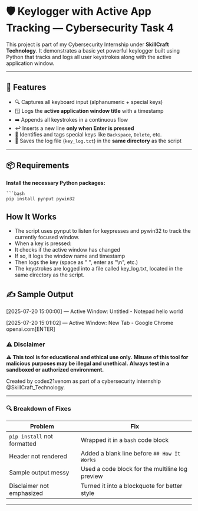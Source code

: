 # 🛡️ Keylogger with Active App Tracking — Cybersecurity Task 4

This project is part of my Cybersecurity Internship under **SkillCraft Technology**. It demonstrates a basic yet powerful keylogger built using Python that tracks and logs all user keystrokes along with the active application window.

---

## 🚀 Features

- 🔍 Captures all keyboard input (alphanumeric + special keys)
- 🪟 Logs the **active application window title** with a timestamp
- ➡️ Appends all keystrokes in a continuous flow
- ↩️ Inserts a new line **only when Enter is pressed**
- 🧠 Identifies and tags special keys like `Backspace`, `Delete`, etc.
- 📁 Saves the log file (`key_log.txt`) in the **same directory** as the script

---

## 📦 Requirements

**Install the necessary Python packages:**

    ```bash
    pip install pynput pywin32

## How It Works

- The script uses pynput to listen for keypresses and pywin32 to track the currently focused window.
- When a key is pressed:
- It checks if the active window has changed
- If so, it logs the window name and timestamp
- Then logs the key (space as " ", enter as "\n", etc.)
- The keystrokes are logged into a file called key_log.txt, located in the same directory as the script.

## ✍️ Sample Output

[2025-07-20 15:00:00] — Active Window: Untitled - Notepad
hello world

[2025-07-20 15:01:02] — Active Window: New Tab - Google Chrome
openai.com[ENTER]

### ⚠️ Disclaimer

**⚠️ This tool is for educational and ethical use only.**
**Misuse of this tool for malicious purposes may be illegal and unethical.**
**Always test in a sandboxed or authorized environment.**

Created by codex21venom as part of a cybersecurity internship @SkillCraft_Technology.

---

### 🔍 Breakdown of Fixes

| Problem | Fix |
|--------|-----|
| `pip install` not formatted | Wrapped it in a `bash` code block |
| Header not rendered | Added a blank line before `## How It Works` |
| Sample output messy | Used a code block for the multiline log preview |
| Disclaimer not emphasized | Turned it into a blockquote for better style |

---
